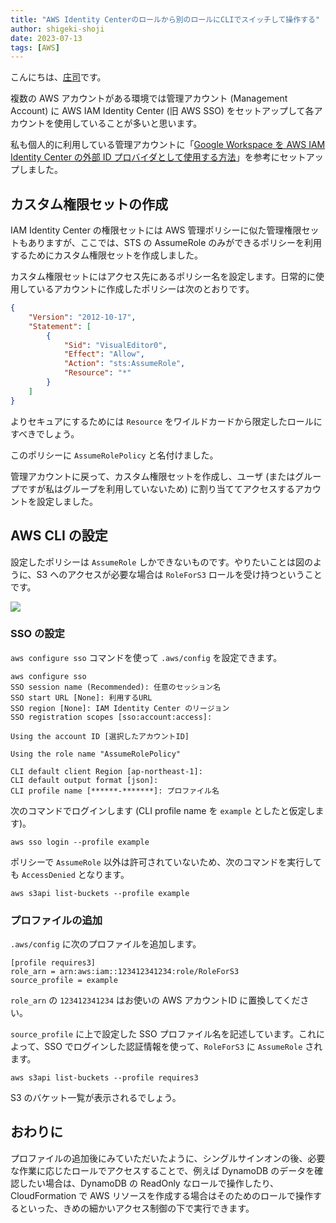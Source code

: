 ```yaml
---
title: "AWS Identity Centerのロールから別のロールにCLIでスイッチして操作する"
author: shigeki-shoji
date: 2023-07-13
tags: [AWS]
---
```


こんにちは、[庄司](https://github.com/edward-mamezou)です。

複数の AWS アカウントがある環境では管理アカウント (Management Account) に AWS IAM Identity Center (旧 AWS SSO) をセットアップして各アカウントを使用していることが多いと思います。

私も個人的に利用している管理アカウントに「[Google Workspace を AWS IAM Identity Center の外部 ID プロバイダとして使用する方法](https://aws.amazon.com/jp/blogs/security/how-to-use-g-suite-as-external-identity-provider-aws-sso/)」を参考にセットアップしました。

## カスタム権限セットの作成

IAM Identity Center の権限セットには AWS 管理ポリシーに似た管理権限セットもありますが、ここでは、STS の AssumeRole のみができるポリシーを利用するためにカスタム権限セットを作成しました。

カスタム権限セットにはアクセス先にあるポリシー名を設定します。日常的に使用しているアカウントに作成したポリシーは次のとおりです。

```json
{
    "Version": "2012-10-17",
    "Statement": [
        {
            "Sid": "VisualEditor0",
            "Effect": "Allow",
            "Action": "sts:AssumeRole",
            "Resource": "*"
        }
    ]
}
```

よりセキュアにするためには `Resource` をワイルドカードから限定したロールにすべきでしょう。

このポリシーに `AssumeRolePolicy` と名付けました。

管理アカウントに戻って、カスタム権限セットを作成し、ユーザ (またはグループですが私はグループを利用していないため) に割り当ててアクセスするアカウントを設定しました。

## AWS CLI の設定

設定したポリシーは `AssumeRole` しかできないものです。やりたいことは図のように、S3 へのアクセスが必要な場合は `RoleForS3` ロールを受け持つということです。

![](/img/blogs/2023/0713_iam-identity-center.png)

### SSO の設定

`aws configure sso` コマンドを使って `.aws/config` を設定できます。

```shell
aws configure sso
SSO session name (Recommended): 任意のセッション名
SSO start URL [None]: 利用するURL 
SSO region [None]: IAM Identity Center のリージョン 
SSO registration scopes [sso:account:access]:

Using the account ID [選択したアカウントID]

Using the role name "AssumeRolePolicy"

CLI default client Region [ap-northeast-1]:
CLI default output format [json]:
CLI profile name [******-*******]: プロファイル名
```

次のコマンドでログインします (CLI profile name を `example` としたと仮定します)。

```shell
aws sso login --profile example
```

ポリシーで `AssumeRole` 以外は許可されていないため、次のコマンドを実行しても `AccessDenied` となります。

```shell
aws s3api list-buckets --profile example
```

### プロファイルの追加

`.aws/config` に次のプロファイルを追加します。

```text
[profile requires3]
role_arn = arn:aws:iam::123412341234:role/RoleForS3
source_profile = example
```

`role_arn` の `123412341234` はお使いの AWS アカウントID に置換してください。

`source_profile` に上で設定した SSO プロファイル名を記述しています。これによって、SSO でログインした認証情報を使って、`RoleForS3` に `AssumeRole` されます。

```shell
aws s3api list-buckets --profile requires3
```

S3 のバケット一覧が表示されるでしょう。

## おわりに

プロファイルの追加後にみていただいたように、シングルサインオンの後、必要な作業に応じたロールでアクセスすることで、例えば DynamoDB のデータを確認したい場合は、DynamoDB の ReadOnly なロールで操作したり、CloudFormation で AWS リソースを作成する場合はそのためのロールで操作するといった、きめの細かいアクセス制御の下で実行できます。
